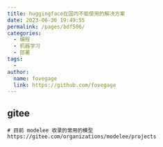 ```yaml
---
title: huggingface在国内不能使用的解决方案
date: 2023-06-30 19:49:55
permalink: /pages/bdf506/
categories:
  - 编程
  - 机器学习
  - 部署
tags:
  -
author:
  name: fovegage
  link: https://github.com/fovegage
---
```


## gitee

```
# 目前 modelee 收录的常用的模型
https://gitee.com/organizations/modelee/projects
```